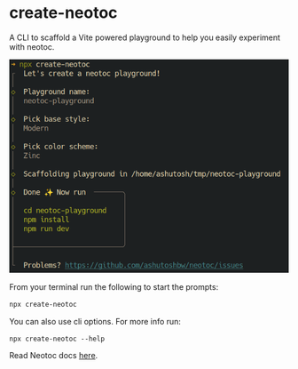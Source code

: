 # create-neotoc

A CLI to scaffold a Vite powered playground to help you easily experiment with neotoc.

![Create Neotoc CLI](https://github.com/ashutoshbw/neotoc/blob/main/.github/assets/create-neotoc.png)

From your terminal run the following to start the prompts:

```sh
npx create-neotoc
```

You can also use cli options. For more info run:

```
npx create-neotoc --help
```

Read Neotoc docs [here](https://neotoc.vercel.app).
